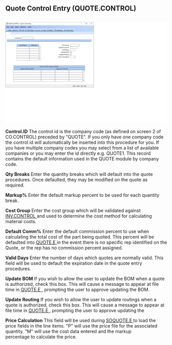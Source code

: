 ##  Quote Control Entry (QUOTE.CONTROL)

<PageHeader />

##

![](./QUOTE-CONTROL-1.jpg)

**Control.ID** The control id is the company code (as defined on screen 2 of
CO.CONTROL) preceded by "QUOTE". If you only have one company code the control
id will automatically be inserted into this procedure for you. If you have
multiple company codes you may select from a list of available companies or
you may enter the id directly e.g. QUOTE1. This record contains the default
information used in the QUOTE module by company code.  
  
**Qty Breaks** Enter the quantity breaks which will default into the quote
procedures. Once defaulted, they may be modified on the quote as required.  
  
**Markup%** Enter the default markup percent to be used for each quantity
break.  
  
**Cost Group** Enter the cost group which will be validated against [ INV.CONTROL ](../../../../../../../../../../../../../rover/AP-OVERVIEW/AP-ENTRY/AP-E/AP-E-2/INV-CONTROL) and used to determine the cost method for calculating material costs.   
  
**Default Comm%** Enter the default commission percent to use when calculating the total cost of the part being quoted. This percent will be defaulted into [ QUOTE.E ](../../../../../../../../../../../../../rover/AP-OVERVIEW/AP-ENTRY/AP-E/AP-E-1/CURRENCY-CONTROL/SO-E/MRK-CONTROL/MRK-CONTROL-1/SOQUOTE-E/QUOTE-E) in the event there is no specific rep identified on the Quote, or the rep has no commission percent assigned.   
  
**Valid Days** Enter the number of days which quotes are normally valid. This
field will be used to default the expiration date in the quote entry
procedures.  
  
**Update BOM** If you wish to allow the user to update the BOM when a quote is authorized, check this box. This will cause a message to appear at file time in [ QUOTE.E ](../../../../../../../../../../../../../rover/AP-OVERVIEW/AP-ENTRY/AP-E/AP-E-1/CURRENCY-CONTROL/SO-E/MRK-CONTROL/MRK-CONTROL-1/SOQUOTE-E/QUOTE-E) , prompting the user to approve updating the BOM.   
  
**Update Routing** If you wish to allow the user to update routings when a quote is authorized, check this box. This will cause a message to appear at file time in [ QUOTE.E ](../../../../../../../../../../../../../rover/AP-OVERVIEW/AP-ENTRY/AP-E/AP-E-1/CURRENCY-CONTROL/SO-E/MRK-CONTROL/MRK-CONTROL-1/SOQUOTE-E/QUOTE-E) , prompting the user to approve updating the   
  
**Price Calculation** This field will be used during [ SOQUOTE.E ](../../../../../../../../../../../../../rover/AP-OVERVIEW/AP-ENTRY/AP-E/AP-E-1/CURRENCY-CONTROL/SO-E/MRK-CONTROL/MRK-CONTROL-1/SOQUOTE-E) to load the price fields in the line items. "P" will use the price file for the associated   
quantity. "M" will use the cost data entered and the markup  
percentage to calculate the price.  
  
  
<badge text= "Version 8.10.57" vertical="middle" />

<PageFooter />